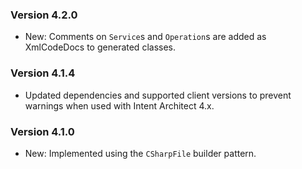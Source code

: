 ### Version 4.2.0
- New: Comments on `Service`s and `Operation`s are added as XmlCodeDocs to generated classes.

### Version 4.1.4

- Updated dependencies and supported client versions to prevent warnings when used with Intent Architect 4.x.

### Version 4.1.0

- New: Implemented using the `CSharpFile` builder pattern.